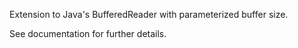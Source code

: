 
Extension to Java's BufferedReader with parameterized buffer size.

See documentation for further details.
